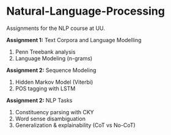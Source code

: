 # Natural-Language-Processing
Assignments for the NLP course at UU.

**Assignment 1:** Text Corpora and Language Modelling
1. Penn Treebank analysis
2. Language Modeling (n-grams)

**Assignment 2:** Sequence Modeling
1. Hidden Markov Model (Viterbi)
2. POS tagging with LSTM

**Assignment 2:** NLP Tasks
1. Constituency parsing with CKY
2. Word sense disambiguation
3. Generalization & explainability (CoT vs No-CoT)

